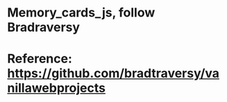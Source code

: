 # Memory_cards_js, follow Bradraversy
# Reference: https://github.com/bradtraversy/vanillawebprojects
